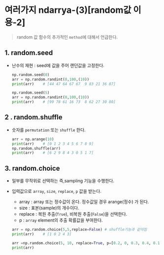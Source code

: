 # 여러가지 ndarrya-(3)[random값 이용-2]

> random 값 함수의 추가적인 `method`에 대해서 언급한다.



## 1. random.seed

* 난수의 재현 : seed에 값을 주어 랜던값을 고정한다.

  ```python
  np.random.seed(0)
  arr = np.random.randint(0,100,(10))
  print(arr)    # [44 47 64 67 67  9 83 21 36 87]
  
  np.random.seed(5)
  arr = np.random.randint(0,100,(10))
  print(arr)    # [99 78 61 16 73  8 62 27 30 80]
  ```



## 2 . random.shuffle

* 숫자를 `permutation` 또는 `shuffle` 한다.

  ```python
  arr = np.arange(10)
  print(arr)    # [0 1 2 3 4 5 6 7 8 9]
  np.random.shuffle(arr)
  print(arr)    # [6 2 9 8 4 3 0 5 1 7]
  ```



## 3. random.choice

 * 일부를 무작위로 선택하는 즉,sampling 기능을 수행한다.

 * 입력값으로  `array`, `size`, `replace`, `p` 값을 받는다.

    * array : array 또는 정수값이 온다. 정수값일 경우 arange(정수) 가 된다.
   * size : 표본(sample)의 개수이다.
   * replace : 복원 추출(`True`), 비복원 추출(`False`)을 선택한다. 
   * p : `array` element의 추출 확률값을 부여한다.

   ```python
   arr = np.random.choice(5,5,replace=False) # shuffle기능과 같아짐
   print(arr)    # [1 0 2 4 3]
   
   arr =np.random.choice(5, 10, replace=True, p=[0.2, 0, 0.3, 0.4, 0.1] )
   print(arr)
   ```

   